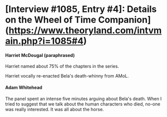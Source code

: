 # [Interview #1085, Entry #4]: Details on the Wheel of Time Companion](https://www.theoryland.com/intvmain.php?i=1085#4)

#### Harriet McDougal (paraphrased)

Harriet named about 75% of the chapters in the series.

Harriet vocally re-enacted Bela's death-whinny from AMoL.

#### Adam Whitehead

The panel spent an intense five minutes arguing about Bela's death. When I tried to suggest that we talk about the human characters who died, no-one was really interested. It was all about the horse.

